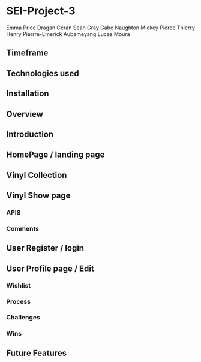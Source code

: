 # SEI-Project-3

Emma Price
Dragan Ceran
Sean Gray
Gabe Naughton
Mickey Pierce
Thierry Henry
Pierrre-Emerick Aubameyang
Lucas Moura


## Timeframe

## Technologies used

## Installation

## Overview

## Introduction

## HomePage / landing page

## Vinyl Collection

## Vinyl Show page

### APIS

### Comments

## User Register / login

## User Profile page / Edit

### Wishlist

### Process

### Challenges

### Wins

## Future Features
